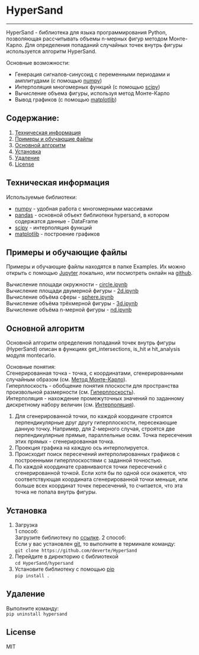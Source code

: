 # HyperSand
---
HyperSand - библиотека для языка программирования Python, позволяющая рассчитывать объемы n-мерных фигур методом Монте-Карло. Для определения попаданий случайных точек внутрь фигуры используется алгоритм HyperSand.

Основные возможности:
  - Генерация сигналов-синусоид с переменными периодами и амплитудами (с помощью [numpy])
  - Интерполяция многомерных функций (с помощью [scipy])
  - Вычисление объема фигуры, используя метод Монте-Карло
  - Вывод графиков (с помощью [matplotlib])

## Содержание:
1. [Техническая информация](#Техническая_информация)
2. [Примеры и обучающие файлы](#Примеры-и-обучающие-файлы)
3. [Основной алгоритм](#Основной-алгоритм)
4. [Установка](#Установка)
5. [Удаление](#Удаление)
6. [License](#License)

## Техническая информация
Используемые библиотеки:
  - [numpy] - удобная работа с многомерными массивами
  - [pandas] - основной объект библиотеки hypersand, в котором содержатся данные - DataFrame
  - [scipy] - интерполяция функций
  - [matplotlib] - построение графиков

## Примеры и обучающие файлы
Примеры и обучающие файлы находятся в папке Examples. Их можно открыть с помощью [Jupyter] локально, или посмотреть онлайн на [github].

Вычисление площади окружности - [circle.ipynb]  
Вычисление площади двумерной фигуры - [2d.ipynb]  
Вычисление объёма сферы - [sphere.ipynb]  
Вычисление объёма трёхмерной фигуры - [3d.ipynb]  
Вычисление объёма n-мерной фигуры - [nd.ipynb]

## Основной алгоритм
Основной алгоритм определения попаданий точек внутрь фигуры (HyperSand) описан в функциях get_intersections, is_hit и hit_analysis модуля montecarlo.

Основные понятия:  
Сгенерированная точка - точка, с координатами, сгенерированными случайным образом (см. [Метод Монте-Карло]).  
Гиперплоскость - обобщение понятия плоскости для пространства произвольной размерности (см. [Гиперплоскость]).  
Интерполяция - нахождение промежуточных значений по заданному дискретному набору величин (см. [Интерполяция]).

1. Для сгенерированной точки, по каждой координате строятся перпендикулярные друг другу гиперплоскости, пересекающие данную точку. Например, для 2-мерного случая, строятся две перпендикулярные прямые, параллельные осям. Точка пересечения этих прямых - сгенерированная точка.
2. Проекция графика на каждую ось интерполируется.
3. Происходит поиск пересечений интерполированных графиков с построенными гиперплоскостями с заданной точностью.
4. По каждой координате сравниваются точки пересечений с сгенерированной точкой. Если хотя бы по одной оси окажется, что соответствующая координата сгенерированной точки меньше, или больше всех координат точек пересечений, то считается, что эта точка не попала внутрь фигуры.

## Установка
1. Загрузка  
1 способ:  
Загрузите библиотеку по [ссылке](https://github.com/deverte/HyperSand/archive/master.zip ).
2 способ:  
Если у вас установлен [git], то выполните в терминале команду:  
```git clone https://github.com/deverte/HyperSand```
2. Перейдите в директорию с библиотекой  
```cd HyperSand/hypersand```
3. Установите библиотеку с помощью [pip]  
```pip install .```

## Удаление
Выполните команду:  
```pip uninstall hypersand```

## License

MIT

[//]: # (Reference links)

   [numpy]: <http://www.numpy.org/>
   [scipy]: <https://scipy.org/>
   [matplotlib]: <https://matplotlib.org/>
   [pandas]: <http://pandas.pydata.org/>

   [Jupyter]: <https://jupyter.org/>
   [git]: <https://git-scm.com/>
   [pip]: <https://pip.pypa.io/en/stable/>

   [github]: <https://github.com/deverte/HyperSand/tree/master/Examples>
   [circle.ipynb]: <https://github.com/deverte/HyperSand/blob/master/Examples/circle.ipynb>
   [2d.ipynb]: <https://github.com/deverte/HyperSand/blob/master/Examples/2d.ipynb>
   [sphere.ipynb]: <https://github.com/deverte/HyperSand/blob/master/Examples/sphere.ipynb>
   [3d.ipynb]: <https://github.com/deverte/HyperSand/blob/master/Examples/3d.ipynb>
   [nd.ipynb]: <https://github.com/deverte/HyperSand/blob/master/Examples/nd.ipynb>

   [Метод Монте-Карло]: <https://ru.wikipedia.org/wiki/%D0%9C%D0%B5%D1%82%D0%BE%D0%B4_%D0%9C%D0%BE%D0%BD%D1%82%D0%B5-%D0%9A%D0%B0%D1%80%D0%BB%D0%BE#%D0%93%D0%B5%D0%BE%D0%BC%D0%B5%D1%82%D1%80%D0%B8%D1%87%D0%B5%D1%81%D0%BA%D0%B8%D0%B9_%D0%B0%D0%BB%D0%B3%D0%BE%D1%80%D0%B8%D1%82%D0%BC_%D0%9C%D0%BE%D0%BD%D1%82%D0%B5-%D0%9A%D0%B0%D1%80%D0%BB%D0%BE_%D0%B8%D0%BD%D1%82%D0%B5%D0%B3%D1%80%D0%B8%D1%80%D0%BE%D0%B2%D0%B0%D0%BD%D0%B8%D1%8F>
   [Гиперплоскость]: <https://ru.wikipedia.org/wiki/%D0%93%D0%B8%D0%BF%D0%B5%D1%80%D0%BF%D0%BB%D0%BE%D1%81%D0%BA%D0%BE%D1%81%D1%82%D1%8C>
   [Интерполяция]: <https://ru.wikipedia.org/wiki/%D0%98%D0%BD%D1%82%D0%B5%D1%80%D0%BF%D0%BE%D0%BB%D1%8F%D1%86%D0%B8%D1%8F>

